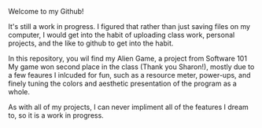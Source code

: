 Welcome to my Github!

It's still a work in progress. I figured that rather than just saving files on my computer, 
I would get into the habit of uploading class work, personal projects, and the like
to github to get into the habit.

In this repository, you wil find my Alien Game, a project from Software 101
My game won second place in the class (Thank you Sharon!), mostly due to a few feaures I
inlcuded for fun, such as a resource meter, power-ups, and finely tuning the colors and 
aesthetic presentation of the program as a whole.

As with all of my projects, I can never impliment all of the features I dream to, so it is a 
work in progress.
